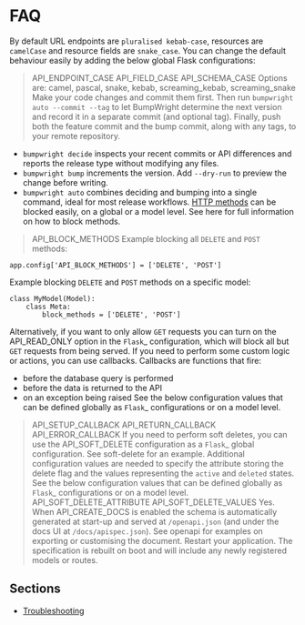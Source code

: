 # FAQ

By default URL endpoints are `pluralised kebab-case`, resources are `camelCase` and resource fields are
`snake_case`.
You can change the default behaviour easily by adding the below global Flask configurations:
> API_ENDPOINT_CASE
> API_FIELD_CASE
> API_SCHEMA_CASE
Options are: camel, pascal, snake, kebab, screaming_kebab, screaming_snake
Make your code changes and commit them first. Then run `bumpwright auto --commit --tag` to let BumpWright
determine the next version and record it in a separate commit (and optional tag). Finally, push both the
feature commit and the bump commit, along with any tags, to your remote repository.
- `bumpwright decide` inspects your recent commits or API differences and reports the release type without
    modifying any files.
- `bumpwright bump` increments the version. Add `--dry-run` to preview the change before writing.
- `bumpwright auto` combines deciding and bumping into a single command, ideal for most release workflows.
[HTTP methods](https://developer.mozilla.org/docs/Web/HTTP/Methods) can be blocked easily, on a global or a model level. See here for full information on how to block
methods.
> API_BLOCK_METHODS
Example blocking all `DELETE` and `POST` methods:
```
app.config['API_BLOCK_METHODS'] = ['DELETE', 'POST']
```
Example blocking `DELETE` and `POST` methods on a specific model:
```
class MyModel(Model):
    class Meta:
        block_methods = ['DELETE', 'POST']
```
Alternatively, if you want to only allow `GET` requests you can turn on the
API_READ_ONLY option in the `Flask`_ configuration, which will block all but `GET`
requests from being served.
If you need to perform some custom logic or actions, you can use callbacks. Callbacks are functions
that fire:
- before the database query is performed
- before the data is returned to the API
- on an exception being raised
See the below configuration values that can be defined globally as `Flask`_ configurations or on a model level.
> API_SETUP_CALLBACK
> API_RETURN_CALLBACK
> API_ERROR_CALLBACK
If you need to perform soft deletes, you can use the API_SOFT_DELETE configuration
as a `Flask`_ global configuration. See soft-delete for an example.
Additional configuration values are needed to specify the attribute storing
the delete flag and the values representing the `active` and `deleted`
states. See the below configuration values that can be defined globally as
`Flask`_ configurations or on a model level.
> API_SOFT_DELETE_ATTRIBUTE
> API_SOFT_DELETE_VALUES
Yes. When API_CREATE_DOCS is enabled the schema is automatically
generated at start-up and served at `/openapi.json` (and under the docs UI at
`/docs/apispec.json`). See
openapi for examples on exporting or customising the document.
Restart your application. The specification is rebuilt on boot and will
include any newly registered models or routes.

## Sections

- [Troubleshooting](troubleshooting.md)
